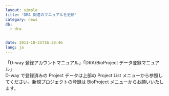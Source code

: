 ```yaml
---
layout: simple
title: 'DRA 関連のマニュアルを更新'
category: news
db:
  - dra


date: 2011-10-25T16:38:46
lang: ja
---
```


「D-way 登録アカウントマニュアル」「DRA/BioProject データ登録マニュアル」<br>D-way で登録済みの Project データは上部の Project List メニューから参照してください。新規プロジェクトの登録は BioProject メニューからお願いいたします。
